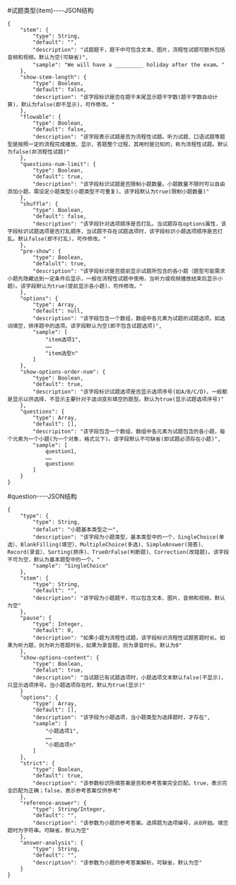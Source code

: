 #试题类型(item)----JSON结构

	{	
		"stem": {
			"type": String,
			"default": "",
			"description": "试题题干，题干中可包含文本、图片，流程性试题可额外包括音频和视频。默认为空(可缺省)",
			"sample": "We will have a _________ holiday after the exam。"
		},
		"show-stem-length": {
			"type": Boolean,
			"default": false,
			"description": "该字段标识是否在题干末尾显示题干字数(题干字数自动计算)，默认为false(即不显示)，可作修改。"
		},
		"flowable": {
			"type": Boolean,
			"default": false,
			"description": "该字段表示试题是否为流程性试题。听力试题、口语试题等题型是按照一定的流程完成播放、显示、答题整个过程，其用时是已知的，称为流程性试题。默认为false(非流程性试题)"
		},
		"questions-num-limit": {
			"type": Boolean,
			"default": true,
			"description": "该字段标识试题是否限制小题数量。小题数量不限时可以自由添加小题，需设定小题类型(小题类型不可重复)。该字段默认为true(限制小题数量)"
		},
		"shuffle": {
			"type": Boolean,
			"default": false,
			"description": "该字段针对选项顺序是否打乱。当试题存在options属性，该字段标识试题选项是否打乱顺序，当试题不存在试题选项时，该字段标识小题选项顺序是否打乱。默认false(即不打乱)，可作修改。"
		},
		"pre-show": {
			"type": Boolean,
			"defalult": true,
			"description": "该字段标识是否提前显示试题所包含的各小题（题型可能需求小题先隐藏达到一定条件后显示，一般在流程性试题中使用，当听力或视频播放结束后显示小题）。该字段默认为true(提前显示各小题)，可作修改。"
		},
		"options": {
			"type": Array,
			"default": null,
			"description": "该字段包含一个数组，数组中各元素为试题的试题选项，如选词填空，排序题中的选项。该字段默认为空(即不包含试题选项)",
			"sample": [
				"item选项1",
				……
				"item选型n"
			]
		},
		"show-options-order-num": {
			"type": Boolean,
			"default": true,
			"description": "该字段标识试题选项是否显示选项序号(如A/B/C/D)，一般都是显示以供选择，不显示主要针对于选词变形填空的题型。默认为true(显示试题选项序号)"
		},
		"questions": {
			"type": Array,
			"default": [],
			"descripiton": "该字段包含一个数组，数组中各元素为试题包含的各小题，每个元素为一个小题(为一个对象，格式见下)。该字段默认不可缺省(即试题必须存在小题)",
			"sample": [			
				question1,
				……
				questionn
			]
		}
	}

#question----JSON结构

	{
		"type": {
			"type": String,
			"defalut": "小题基本类型之一",
			"description": "该字段为小题类型，基本类型中的一个，SingleChoice(单选）、BlankFilling(填空）、MultipleChoice(多选)、SimpleAnswer(简答)、Record(录音）、Sorting(排序)、TrueOrFalse(判断题)、Correction(改错题)。该字段不可为空，默认为基本题型中的一个。"
			"sample": "SingleChoice"
		},
		"stem": {
			"type": String,
			"default": "",
			"description": "该字段为小题题干，可以包含文本、图片、音频和视频。默认为空"
		},
		"pause": {
			"type": Integer,
			"default": 0,
			"description": "如果小题为流程性试题，该字段标识流程性试题答题时长。如果为听力题，则为听力答题时长，如果为录音题，则为录音时长。默认为0"
		},
		"show-options-content": {
			"type": Boolean,
			"defalut": true,
			"description": "当试题已有试题选项时，小题选项文本默认false(不显示)，只显示选项序号。当小题选项存在时，默认为true(显示)"
		}
		"options": {
			"type": Array,
			"default": [],
			"description": "该字段为小题选项，当小题类型为选择题时，才存在",
			"sample": [
				"小题选项1",
				……
				"小题选项n"
			]
		},
		"strict": {
			"type": Boolean,
			"default": true,
			"description": "该参数标识所填答案是否和参考答案完全匹配。true，表示完全匹配为正确；false，表示参考答案仅供参考"
		},
		"reference-answer": {
			"type": String/Integer,
			"default": "",
			"description": "该参数为小题的参考答案。选择题为选项编号，从0开始。填空题时为字符串。可缺省，默认为空"
		},
		"answer-analysis": {
			"type": String,
			"default": "",
			"description": "该参数为小题的参考答案解析。可缺省，默认为空"
		}
 	}
